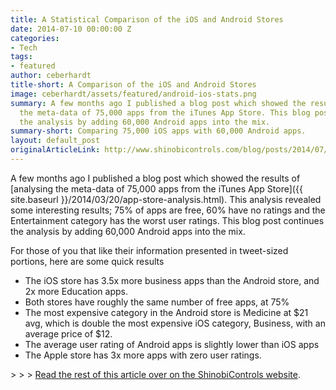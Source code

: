 ```yaml
---
title: A Statistical Comparison of the iOS and Android Stores
date: 2014-07-10 00:00:00 Z
categories:
- Tech
tags:
- featured
author: ceberhardt
title-short: A Comparison of the iOS and Android Stores
image: ceberhardt/assets/featured/android-ios-stats.png
summary: A few months ago I published a blog post which showed the results of analysing
  the meta-data of 75,000 apps from the iTunes App Store. This blog post continues
  the analysis by adding 60,000 Android apps into the mix.
summary-short: Comparing 75,000 iOS apps with 60,000 Android apps.
layout: default_post
originalArticleLink: http://www.shinobicontrols.com/blog/posts/2014/07/09/a-statistical-comparison-of-the-ios-and-android-stores
---
```


A few months ago I published a blog post which showed the results of [analysing the meta-data of 75,000 apps from the iTunes App Store]({{ site.baseurl }}/2014/03/20/app-store-analysis.html). This analysis revealed some interesting results; 75% of apps are free, 60% have no ratings and the Entertainment category has the worst user ratings. This blog post continues the analysis by adding 60,000 Android apps into the mix.

For those of you that like their information presented in tweet-sized portions, here are some quick results

- The iOS store has 3.5x more business apps than the Android store, and 2x more Education apps.
- Both stores have roughly the same number of free apps, at 75%
- The most expensive category in the Android store is Medicine at $21 avg, which is double the most expensive iOS category, Business, with an average price of $12.
- The average user rating of Android apps is slightly lower than iOS apps
- The Apple store has 3x more apps with zero user ratings.

&gt; &gt; &gt; [Read the rest of this article over on the ShinobiControls website](http://www.shinobicontrols.com/blog/posts/2014/07/09/a-statistical-comparison-of-the-ios-and-android-stores).
